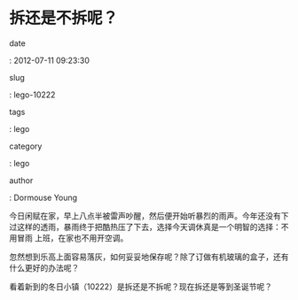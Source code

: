 拆还是不拆呢？
==============

date

:   2012-07-11 09:23:30

slug

:   lego-10222

tags

:   lego

category

:   lego

author

:   Dormouse Young

今日闲赋在家，早上八点半被雷声吵醒，然后便开始听暴烈的雨声。今年还没有下
过这样的透雨，暴雨终于把酷热压了下去，选择今天调休真是一个明智的选择：不用冒雨
上班，在家也不用开空调。

忽然想到乐高上面容易落灰，如何妥妥地保存呢？除了订做有机玻璃的盒子，还有什么更好的办法呢？

看着新到的冬日小镇（10222）是拆还是不拆呢？现在拆还是等到圣诞节呢？
